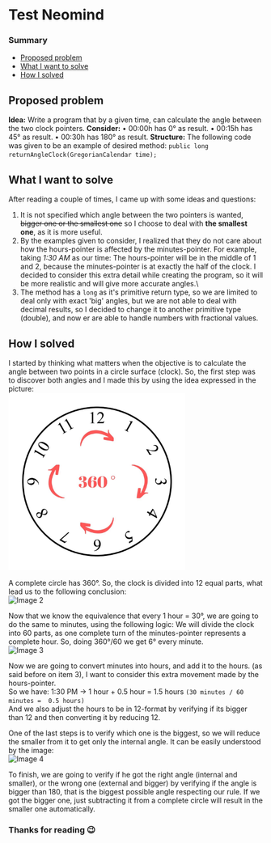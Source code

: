 
# Test Neomind   

### Summary  
 - [Proposed problem](www.google.com.br)  
 - [What I want to solve](www.google.com.br) 
-  [How I solved](www.google.com.br)

  
## Proposed problem
**Idea:** Write a program that by a given time, can calculate the angle between the two clock pointers.
**Consider:**
• 00:00h has 0° as result.
• 00:15h  has 45° as result.
• 00:30h  has 180° as result.
**Structure:** The following code was given to be an example of desired method:
`public long returnAngleClock(GregorianCalendar time);`

## What I want to solve
After reading a couple of times, I came up with some ideas and questions:

 1. It is not specified which angle between the two pointers is wanted, ~~bigger one or the smallest one~~ so I choose to deal with **the smallest one**, as it is more useful. 
 2. By the examples given to consider, I realized that they do not care about how the hours-pointer is affected by the minutes-pointer. For example, taking *1:30 AM* as our time: The hours-pointer will be in the middle of 1 and 2, because the minutes-pointer is at exactly the half of the clock. I decided to consider this extra detail while creating the program, so it will be more realistic and will give more accurate angles.\
 3. The method has a `long` as it's primitive return type, so we are limited to deal only with exact 'big' angles, but we are not able to deal with decimal results, so I decided to change it to another primitive type (double), and now er are able to handle numbers with fractional values.

## How I solved


I started by thinking what matters when the objective is to calculate the angle between two points in a circle surface (clock). So, the first step was to discover both angles and I made this by using the idea expressed in the picture: <br>
<img src="./imgs/img1.jpg" alt="Image 1" width="350"/> <br>

A complete circle has 360°. So, the clock is divided into 12 equal parts, what lead us to the following conclusion: <br>
<img src="./imgs/img2.jpg" alt="Image 2" width="350"/> <br>

Now that we know the equivalence that every 1 hour = 30°, we are going to do the same to minutes, using the following logic:
We will divide the clock into 60 parts, as one complete turn of the minutes-pointer represents a complete hour.
So, doing 360°/60 we get 6° every minute. <br>
<img src="./imgs/img3.jpg" alt="Image 3" width="350"/> <br>

Now we are going to convert minutes into hours, and add it to the hours. (as said before on item 3), I want to consider this extra movement made by the hours-pointer. <br>
So we have: 1:30 PM -> 1 hour + 0.5 hour = 1.5 hours `(30 minutes / 60 minutes =  0.5 hours)` <br>
And we also adjust the hours to be in 12-format by verifying if its bigger than 12 and then converting it by reducing 12. 

One of the last steps is to verify which one is the biggest, so we will reduce the smaller from it to get only the internal angle. It can be easily understood by the image: <br>
<img src="./imgs/img4.jpg" alt="Image 4" width="350"/> <br>

To finish, we are going to verify if he got the right angle (internal and smaller), or the wrong one (external and bigger) by verifying if the angle is bigger than 180, that is the biggest possible angle respecting our rule.
If we got the bigger one, just subtracting it from a complete circle will result in the smaller one automatically.

### Thanks for reading 😉 